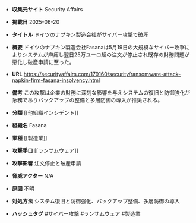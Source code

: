 - **収集元サイト**
Security Affairs

- **掲載日**
2025-06-20

- **タイトル**
ドイツのナプキン製造会社がサイバー攻撃で破産

- **概要**
ドイツのナプキン製造会社Fasanaは5月19日の大規模なサイバー攻撃によりシステムが麻痺し翌日25万ユーロ超の注文が停止され既存の財務問題が悪化し破産申請に至った。

- **URL**
https://securityaffairs.com/179160/security/ransomware-attack-napkin-firm-fasana-insolvency.html

- **備考**
この攻撃は企業の財務に深刻な影響を与えシステムの復旧と防御強化が急務でありバックアップの整備と多層防御の導入が推奨される。

- **分類**
[[他組織インシデント]]

- **組織名**
Fasana

- **業種**
[[製造業]]

- **攻撃手口**
[[ランサムウェア]]

- **攻撃影響**
注文停止と破産申請

- **脅威アクター**
N/A

- **原因**
不明

- **対処方法**
システム復旧と防御強化、バックアップ整備、多層防御の導入

- **ハッシュタグ**
#サイバー攻撃 #ランサムウェア #製造業
